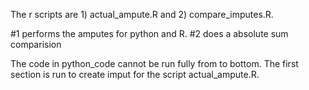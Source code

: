 

  The r scripts are 1) actual_ampute.R and  2) compare_imputes.R.
  
  #1 performs the amputes for python and R. #2 does a absolute sum comparision
  
  The code in python_code cannot be run fully from to bottom. The first section is run to create
  imput for the script actual_ampute.R.   
  